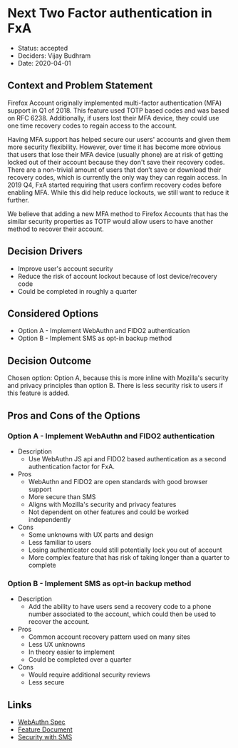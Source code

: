 # Next Two Factor authentication in FxA

- Status: accepted
- Deciders: Vijay Budhram
- Date: 2020-04-01

## Context and Problem Statement

Firefox Account originally implemented multi-factor authentication (MFA) support in Q1 of 2018.
This feature used TOTP based codes and was based on RFC 6238.
Additionally, if users lost their MFA device, they could use one time recovery codes to regain access to the account.

Having MFA support has helped secure our users' accounts and given them more security flexibility.
However, over time it has become more obvious that users that lose their MFA device (usually phone) are at risk of getting locked out of their account because they don't save their recovery codes.
There are a non-trivial amount of users that don’t save or download their recovery codes, which is currently the only way they can regain access.
In 2019 Q4, FxA started requiring that users confirm recovery codes before enabling MFA.
While this did help reduce lockouts, we still want to reduce it further.

We believe that adding a new MFA method to Firefox Accounts that has the similar security properties as TOTP would allow users to have another method to recover their account.

## Decision Drivers

- Improve user's account security
- Reduce the risk of account lockout because of lost device/recovery code
- Could be completed in roughly a quarter

## Considered Options

- Option A - Implement WebAuthn and FIDO2 authentication
- Option B - Implement SMS as opt-in backup method

## Decision Outcome

Chosen option: Option A, because this is more inline with Mozilla's security and privacy principles than option B.
There is less security risk to users if this feature is added.

## Pros and Cons of the Options

### Option A - Implement WebAuthn and FIDO2 authentication

- Description
  - Use WebAuthn JS api and FIDO2 based authentication as a second authentication factor for FxA.
- Pros
  - WebAuthn and FIDO2 are open standards with good browser support
  - More secure than SMS
  - Aligns with Mozilla's security and privacy features
  - Not dependent on other features and could be worked independently
- Cons
  - Some unknowns with UX parts and design
  - Less familiar to users
  - Losing authenticator could still potentially lock you out of account
  - More complex feature that has risk of taking longer than a quarter to complete

### Option B - Implement SMS as opt-in backup method

- Description
  - Add the ability to have users send a recovery code to a phone number associated to the account, which could then be used to recover the account.
- Pros
  - Common account recovery pattern used on many sites
  - Less UX unknowns
  - In theory easier to implement
  - Could be completed over a quarter
- Cons
  - Would require additional security reviews
  - Less secure

## Links

- [WebAuthn Spec](https://w3c.github.io/webauthn/)
- [Feature Document](https://docs.google.com/document/d/1RhwkeYJRvYZKRvtjVb-5N9KnJfwE2CwVTYT9FYwIpNY/edit#)
- [Security with SMS](https://www.pandasecurity.com/mediacenter/security/sim-hijacking-explained/)
